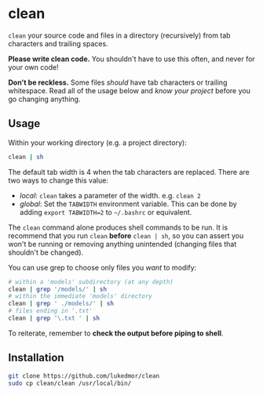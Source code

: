 # clean

`clean` your source code and files in a directory (recursively) from tab
characters and trailing spaces.

__Please write clean code.__ You shouldn't have to use this often, and never
for your own code!

__Don't be reckless.__ Some files _should_ have tab characters or trailing
whitespace. Read all of the usage below and _know your project_ before you
go changing anything.

## Usage

Within your working directory (e.g. a project directory):
```sh
clean | sh
```

The default tab width is 4 when the tab characters are replaced. There are
two ways to change this value:
- _local_: `clean` takes a parameter of the width. e.g. `clean 2`
- _global_: Set the `TABWIDTH` environment variable. This can be done
  by adding `export TABWIDTH=2` to `~/.bashrc` or equivalent.

The `clean` command alone produces shell commands to be run.
It is recommend that you run `clean` __before__ `clean | sh`, so you
can assert you won't be running or removing anything unintended (changing
files that shouldn't be changed).

You can use grep to choose only files you _want_ to modify:
```sh
# within a 'models' subdirectory (at any depth)
clean | grep '/models/' | sh
# within the immediate 'models' directory
clean | grep ' ./models/' | sh
# files ending in '.txt'
clean | grep '\.txt ' | sh
```

To reiterate, remember to __check the output before piping to shell__.

## Installation

```sh
git clone https://github.com/lukedmor/clean
sudo cp clean/clean /usr/local/bin/
```
